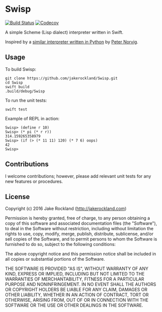 # Swisp

[![Build Status](https://travis-ci.org/jakerockland/Swisp.svg?branch=master)](https://travis-ci.org/jakerockland/Swisp)  [![Codecov](https://img.shields.io/codecov/c/github/jakerockland/Swisp.svg?branch=master)](https://codecov.io/gh/jakerockland/Swisp/branch/master)

A simple Scheme (Lisp dialect) interpreter written in Swift.

Inspired by a [similar interpreter written in Python](http://norvig.com/lispy.html) by [Peter Norvig](http://norvig.com).

## Usage

To build Swisp:

```
git clone https://github.com/jakerockland/Swisp.git
cd Swisp
swift build
.build/debug/Swisp
```

To run the unit tests:

```
swift test
```

Example of REPL in action:

```
Swisp> (define r 10)
Swisp> (* pi (* r r))
314.159265358979
Swisp> (if (> (* 11 11) 120) (* 7 6) oops)
42
Swisp> 
```

## Contributions

I welcome contributions; however, please add relevant unit tests for any new features or procedures.

## License

Copyright (c) 2016 Jake Rockland (http://jakerockland.com)

Permission is hereby granted, free of charge, to any person obtaining a copy of this software and associated documentation files (the "Software"), to deal in the Software without restriction, including without limitation the rights to use, copy, modify, merge, publish, distribute, sublicense, and/or sell copies of the Software, and to permit persons to whom the Software is furnished to do so, subject to the following conditions:

The above copyright notice and this permission notice shall be included in all copies or substantial portions of the Software.

THE SOFTWARE IS PROVIDED "AS IS", WITHOUT WARRANTY OF ANY KIND, EXPRESS OR IMPLIED, INCLUDING BUT NOT LIMITED TO THE WARRANTIES OF MERCHANTABILITY, FITNESS FOR A PARTICULAR PURPOSE AND NONINFRINGEMENT. IN NO EVENT SHALL THE AUTHORS OR COPYRIGHT HOLDERS BE LIABLE FOR ANY CLAIM, DAMAGES OR OTHER LIABILITY, WHETHER IN AN ACTION OF CONTRACT, TORT OR OTHERWISE, ARISING FROM, OUT OF OR IN CONNECTION WITH THE SOFTWARE OR THE USE OR OTHER DEALINGS IN THE SOFTWARE.

